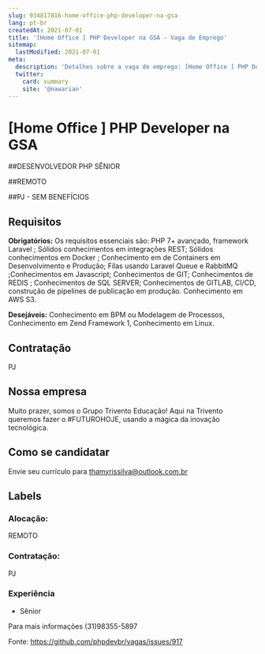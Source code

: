 ```yaml
---
slug: 934817816-home-office-php-developer-na-gsa
lang: pt-br
createdAt: 2021-07-01
title: '[Home Office ] PHP Developer na GSA - Vaga de Emprego'
sitemap:
  lastModified: 2021-07-01
meta:
  description: 'Detalhes sobre a vaga de emprego: [Home Office ] PHP Developer na GSA'
  twitter:
    card: summary
    site: '@nawarian'
---
```


# [Home Office ] PHP Developer na GSA

##DESENVOLVEDOR PHP SÊNIOR 

##REMOTO 

##PJ - SEM BENEFÍCIOS


## Requisitos

**Obrigatórios:**
Os requisitos essenciais são:  PHP 7+ avançado, framework Laravel ; Sólidos conhecimentos em integrações REST; Sólidos conhecimentos em Docker ; Conhecimento em de Containers em  Desenvolvimento e Produção; Filas usando Laravel Queue e RabbitMQ ;Conhecimentos em Javascript; Conhecimentos de GIT; Conhecimentos de REDIS ; Conhecimentos de SQL SERVER; Conhecimentos de GITLAB, CI/CD, construção de pipelines de publicação em produção. Conhecimento em AWS S3.


**Desejáveis:**
 Conhecimento em BPM ou Modelagem de Processos, Conhecimento em Zend Framework 1, Conhecimento em Linux.

## Contratação

PJ

## Nossa empresa
Muito prazer, somos o Grupo Trivento Educação! Aqui na Trivento queremos fazer o #FUTUROHOJE, usando a mágica da inovação tecnológica.

## Como se candidatar

 Envie seu currículo para thamyrissilva@outlook.com.br

## Labels

<!-- Escolha abaixo, apague as que não fizerem sentido: -->
### Alocação:
REMOTO 

### Contratação:
PJ

### Experiência
- Sênior


Para mais informações (31)98355-5897

Fonte: https://github.com/phpdevbr/vagas/issues/917